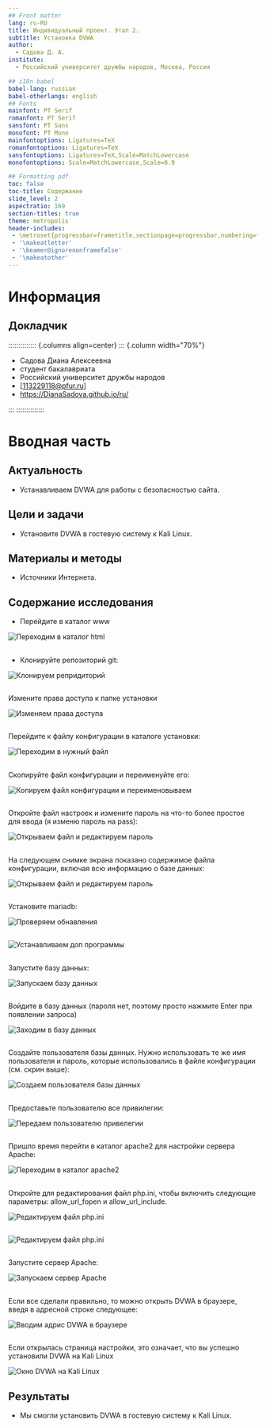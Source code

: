 ```yaml
---
## Front matter
lang: ru-RU
title: Индивидуальный проект. Этап 2.
subtitle: Установка DVWA
author:
  - Cадова Д. А.
institute:
  - Российский университет дружбы народов, Москва, Россия

## i18n babel
babel-lang: russian
babel-otherlangs: english
## Fonts
mainfont: PT Serif
romanfont: PT Serif
sansfont: PT Sans
monofont: PT Mono
mainfontoptions: Ligatures=TeX
romanfontoptions: Ligatures=TeX
sansfontoptions: Ligatures=TeX,Scale=MatchLowercase
monofontoptions: Scale=MatchLowercase,Scale=0.9

## Formatting pdf
toc: false
toc-title: Содержание
slide_level: 2
aspectratio: 169
section-titles: true
theme: metropolis
header-includes:
 - \metroset{progressbar=frametitle,sectionpage=progressbar,numbering=fraction}
 - '\makeatletter'
 - '\beamer@ignorenonframefalse'
 - '\makeatother'
---
```


# Информация

## Докладчик

:::::::::::::: {.columns align=center}
::: {.column width="70%"}

  * Садова Диана Алексеевна
  * студент бакалавриата
  * Российский университет дружбы народов
  * [113229118@pfur.ru]
  * <https://DianaSadova.github.io/ru/>

:::
::::::::::::::

# Вводная часть

## Актуальность

- Устанавливаем DVWA для работы с безопасностью сайта.

## Цели и задачи

- Установите DVWA в гостевую систему к Kali Linux.

## Материалы и методы

- Источники Интернета.

## Содержание исследования

- Перейдите в каталог www 

![Переходим в каталог html](image/1.png)

##

- Клонируйте репозиторий git:

![Клонируем репридиторий](image/2.png)

##

Измените права доступа к папке установки 

![Изменяем права доступа](image/3.png)

##

Перейдите к файлу конфигурации в каталоге установки:

![Переходим в нужный файл](image/4.png)

##

Скопируйте файл конфигурации и переименуйте его:

![Копируем файл конфигурации и переименовываем](image/5.png)

##

Откройте файл настроек и измените пароль на что-то более простое для ввода (я изменю пароль на pass):

![Открываем файл и редактируем пароль](image/6.png)

##

На следующем снимке экрана показано содержимое файла конфигурации, включая всю информацию о базе данных:

![Открываем файл и редактируем пароль](image/7.png)

##

Установите mariadb:

![Проверяем обнавления](image/8.png)

##

![Устанавливаем доп программы](image/9.png)

##

Запустите базу данных:

![Запускаем базу данных](image/10.png)

##

Войдите в базу данных (пароля нет, поэтому просто нажмите Enter при появлении запроса)

![Заходим в базу данных](image/11.png)

##

Создайте пользователя базы данных. Нужно использовать те же имя пользователя и пароль, которые использовались в файле конфигурации (см. скрин выше):

![Создаем пользователя базы данных](image/12.png)

##

Предоставьте пользователю все привилегии:

![Передаем пользователю привелегии](image/13.png)

##

Пришло время перейти в каталог apache2 для настройки сервера Apache:

![Переходим в каталог apache2](image/14.png)

##

Откройте для редактирования файл php.ini, чтобы включить следующие параметры: allow_url_fopen и allow_url_include.

![Редактируем файл php.ini](image/15.png)

##

![Редактируем файл php.ini](image/16.png)

##

Запустите сервер Apache:

![Запускаем сервер Apache](image/17.png)

##

Если все сделали правильно, то можно открыть DVWA в браузере, введя в адресной строке следующее:

![Вводим адрис DVWA в браузере](image/18.png)

##

Если открылась страница настройки, это означает, что вы успешно установили DVWA на Kali Linux 

![Окно DVWA на Kali Linux](image/19.png)

## Результаты

- Мы смогли установить DVWA в гостевую систему к Kali Linux.

